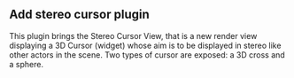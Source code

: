 ## Add stereo cursor plugin

This plugin brings the Stereo Cursor View, that is a new render view displaying a
3D Cursor (widget) whose aim is to be displayed in stereo like other actors in the scene.
Two types of cursor are exposed: a 3D cross and a sphere.
